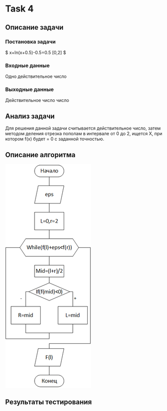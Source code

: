# Task 4
## Описание задачи
### Постановка задачи

$ x+ln(x+0.5)-0.5=0.5 [0,2] $
### Входные данные

Одно действительное число

### Выходные данные

Действительное число число

## Анализ задачи

Для решения данной задачи считывается действительное число, затем методом деления отрезка пополам в интервале от 0 до 2, ищется X, при котором f(x) будет = 0 с заданной точностью. 

## Описание алгоритма

![блок-схема](https://github.com/Samoed/PracCourse1/blob/master/Task%204/docs/%D0%B1%D0%BB%D0%BE%D0%BA-%D1%81%D1%85%D0%B5%D0%BC%D0%B0Main.png?raw=true)

## Результаты тестирования

